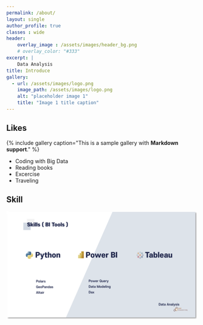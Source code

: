 ```yaml
---
permalink: /about/
layout: single
author_profile: true
classes : wide
header:
    overlay_image : /assets/images/header_bg.png
    # overlay_color: "#333"
excerpt: | 
    Data Analysis
title: Introduce
gallery:
  - url: /assets/images/logo.png
    image_path: /assets/images/logo.png
    alt: "placeholder image 1"
    title: "Image 1 title caption"
---
```


## Likes

{% include gallery caption="This is a sample gallery with **Markdown support**." %}

* Coding with Big Data
* Reading books
* Excercise
* Traveling

## Skill

![foo](/assets/images/skill.png)